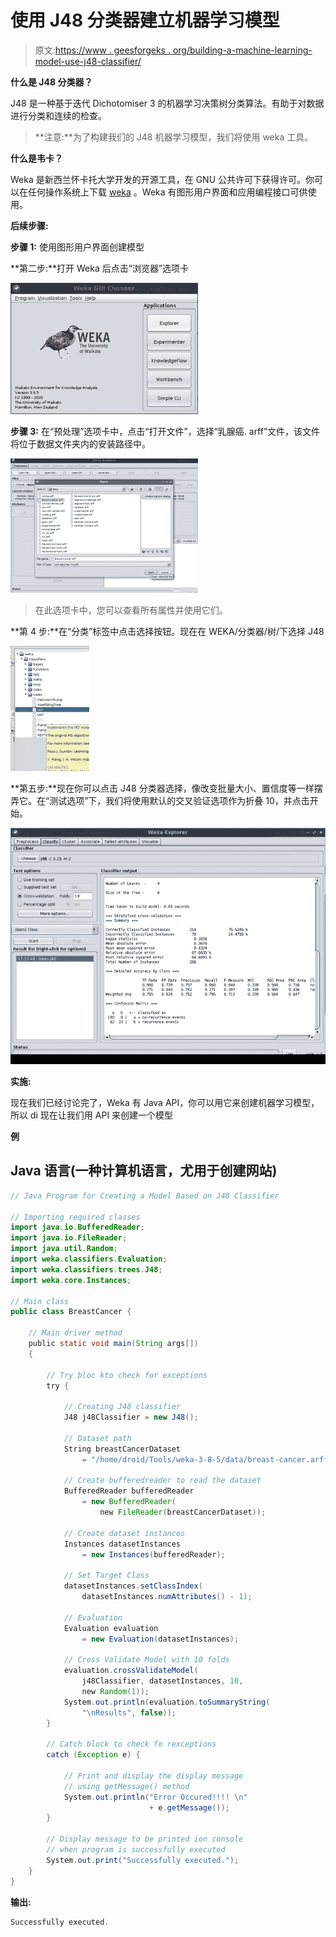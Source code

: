 # 使用 J48 分类器建立机器学习模型

> 原文:[https://www . geesforgeks . org/building-a-machine-learning-model-use-j48-classifier/](https://www.geeksforgeeks.org/building-a-machine-learning-model-using-j48-classifier/)

**什么是 J48 分类器？**

J48 是一种基于迭代 Dichotomiser 3 的机器学习决策树分类算法。有助于对数据进行分类和连续的检查。

> **注意:**为了构建我们的 J48 机器学习模型，我们将使用 weka 工具。

**什么是韦卡？**

Weka 是新西兰怀卡托大学开发的开源工具，在 GNU 公共许可下获得许可。你可以在任何操作系统上下载 [weka](https://waikato.github.io/weka-wiki/downloading_weka/) 。Weka 有图形用户界面和应用编程接口可供使用。

**后续步骤:**

**步骤 1:** 使用图形用户界面创建模型

**第二步:**打开 Weka 后点击“浏览器”选项卡

![](img/9797e01740d87a4b39ee71a4eb8dec3e.png)

**步骤 3:** 在“预处理”选项卡中，点击“打开文件”，选择“乳腺癌. arff”文件，该文件将位于数据文件夹内的安装路径中。

![](img/38d9a6591c73f8bdc876ab3bf6b84ce2.png)

> 在此选项卡中，您可以查看所有属性并使用它们。

**第 4 步:**在“分类”标签中点击选择按钮。现在在 WEKA/分类器/树/下选择 J48

![](img/154d7f64c72b4db61c25f178e92da2ea.png)

**第五步:**现在你可以点击 J48 分类器选择，像改变批量大小、置信度等一样摆弄它。在“测试选项”下，我们将使用默认的交叉验证选项作为折叠 10，并点击开始。

![](img/9b86a3516ee939fc277f8416558fba52.png)

**实施:**

现在我们已经讨论完了，Weka 有 Java API，你可以用它来创建机器学习模型，所以 di 现在让我们用 API 来创建一个模型

**例**

## Java 语言(一种计算机语言，尤用于创建网站)

```java
// Java Program for Creating a Model Based on J48 Classifier

// Importing required classes
import java.io.BufferedReader;
import java.io.FileReader;
import java.util.Random;
import weka.classifiers.Evaluation;
import weka.classifiers.trees.J48;
import weka.core.Instances;

// Main class
public class BreastCancer {

    // Main driver method
    public static void main(String args[])
    {

        // Try bloc kto check for exceptions
        try {

            // Creating J48 classifier
            J48 j48Classifier = new J48();

            // Dataset path
            String breastCancerDataset
                = "/home/droid/Tools/weka-3-8-5/data/breast-cancer.arff";

            // Create bufferedreader to read the dataset
            BufferedReader bufferedReader
                = new BufferedReader(
                    new FileReader(breastCancerDataset));

            // Create dataset instances
            Instances datasetInstances
                = new Instances(bufferedReader);

            // Set Target Class
            datasetInstances.setClassIndex(
                datasetInstances.numAttributes() - 1);

            // Evaluation
            Evaluation evaluation
                = new Evaluation(datasetInstances);

            // Cross Validate Model with 10 folds
            evaluation.crossValidateModel(
                j48Classifier, datasetInstances, 10,
                new Random(1));
            System.out.println(evaluation.toSummaryString(
                "\nResults", false));
        }

        // Catch block to check fo rexceptions
        catch (Exception e) {

            // Print and display the display message
            // using getMessage() method
            System.out.println("Error Occured!!!! \n"
                               + e.getMessage());
        }

        // Display message to be printed ion console
        // when program is successfully executed
        System.out.print("Successfully executed.");
    }
}
```

**输出:**

```java
Successfully executed.
```